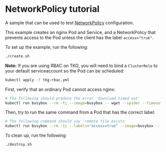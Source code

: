 # NetworkPolicy tutorial

A sample that can be used to test
[NetworkPolicy](https://kubernetes.io/docs/concepts/services-networking/network-policies/)
configuration.

This example creates an nginx Pod and Service, and a NetworkPolicy that
prevents access to the Pod unless the client has the label `access="true"`.

To set up the example, run the following:

```bash
./create.sh
```

**Note:** If you are using RBAC on TKG, you will need to bind a
`ClusterRole` to your default serviceaccount so the Pod can be scheduled:

```bash
kubectl apply -f tkg-rbac.yml
```

First, verify that an ordinary Pod cannot access nginx:

```bash
# The following should produce the error 'download timed out'
kubectl run busybox --rm -ti --image=busybox -- wget --spider --timeout=15 nginx
```

Then, try to run the same command from a Pod that has the correct label:

```bash
# The following command should say 'remote file exists'
kubectl run busybox --rm -ti --labels="access=true" --image=busybox -- wget --spider --timeout=15 nginx
```

To clean up, run the following:

```bash
./destroy.sh
```
